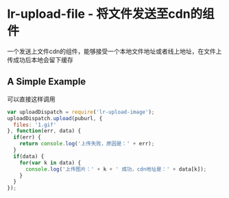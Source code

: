 # lr-upload-file - 将文件发送至cdn的组件

一个发送上文件cdn的组件，能够接受一个本地文件地址或者线上地址，在文件上传成功后本地会留下缓存

## A Simple Example
可以直接这样调用
```js
var uploadDispatch = require('lr-upload-image');
uploadDispatch.upload(puburl, {
  files: '1.gif'
}, function(err, data) {
  if(err) {
    return console.log('上传失败，原因是：' + err);
  }
  if(data) {
    for(var k in data) {
      console.log('上传图片：' + k + ' 成功，cdn地址是：' + data[k]);
    }
  }
});



